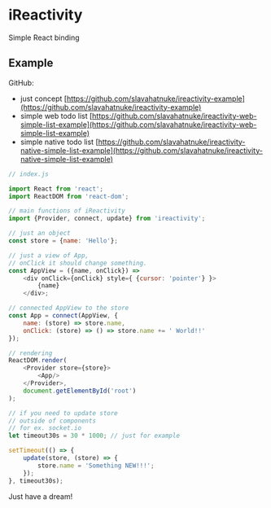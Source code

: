 # iReactivity
Simple React binding

## Example
GitHub:
- just concept [https://github.com/slavahatnuke/ireactivity-example](https://github.com/slavahatnuke/ireactivity-example)
- simple web todo list [https://github.com/slavahatnuke/ireactivity-web-simple-list-example](https://github.com/slavahatnuke/ireactivity-web-simple-list-example)
- simple native todo list [https://github.com/slavahatnuke/ireactivity-native-simple-list-example](https://github.com/slavahatnuke/ireactivity-native-simple-list-example)

```javascript
// index.js

import React from 'react';
import ReactDOM from 'react-dom';

// main functions of iReactivity
import {Provider, connect, update} from 'ireactivity';

// just an object
const store = {name: 'Hello'};

// just a view of App,
// onClick it should change something.
const AppView = ({name, onClick}) =>
    <div onClick={onClick} style={ {cursor: 'pointer'} }>
        {name}
    </div>;

// connected AppView to the store
const App = connect(AppView, {
    name: (store) => store.name,
    onClick: (store) => () => store.name += ' World!!'
});

// rendering
ReactDOM.render(
    <Provider store={store}>
        <App/>
    </Provider>,
    document.getElementById('root')
);

// if you need to update store
// outside of components
// for ex. socket.io
let timeout30s = 30 * 1000; // just for example

setTimeout(() => {
    update(store, (store) => {
        store.name = 'Something NEW!!!';
    });
}, timeout30s);

```

Just have a dream!